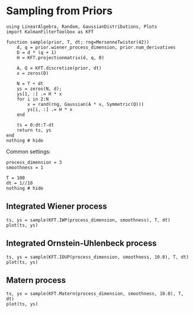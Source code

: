 # Sampling from Priors

```@example 1
using LinearAlgebra, Random, GaussianDistributions, Plots
import KalmanFilterToolbox as KFT

function sample(prior, T, dt; rng=MersenneTwister(42))
    d, q = prior.wiener_process_dimension, prior.num_derivatives
    D = d * (q + 1)
    H = KFT.projectionmatrix(d, q, 0)

    A, Q = KFT.discretize(prior, dt)
    x = zeros(D)

    N = T ÷ dt
    ys = zeros(N, d);
    ys[1, :] .= H * x
    for i in 2:N
        x = rand(rng, Gaussian(A * x, Symmetric(Q)))
        ys[i, :] .= H * x
    end

    ts = 0:dt:T-dt
    return ts, ys
end
nothing # hide
```

Common settings:
```@example 1
process_dimension = 3
smoothness = 1

T = 100
dt = 1//10
nothing # hide
```

## Integrated Wiener process
```@example 1
ts, ys = sample(KFT.IWP(process_dimension, smoothness), T, dt)
plot(ts, ys)
```

## Integrated Ornstein-Uhlenbeck process

```@example 1
ts, ys = sample(KFT.IOUP(process_dimension, smoothness, 10.0), T, dt)
plot(ts, ys)
```

## Matern process
```@example 1
ts, ys = sample(KFT.Matern(process_dimension, smoothness, 10.0), T, dt)
plot(ts, ys)
```

